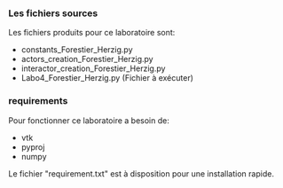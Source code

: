 
<h3> Les fichiers sources </h3>

Les fichiers produits pour ce laboratoire sont:
 * constants_Forestier_Herzig.py
 * actors_creation_Forestier_Herzig.py
 * interactor_creation_Forestier_Herzig.py
 * Labo4_Forestier_Herzig.py (Fichier à exécuter)

<h3> requirements </h3>

Pour fonctionner ce laboratoire a besoin de:
 * vtk
 * pyproj
 * numpy

Le fichier "requirement.txt" est à disposition pour une installation rapide.